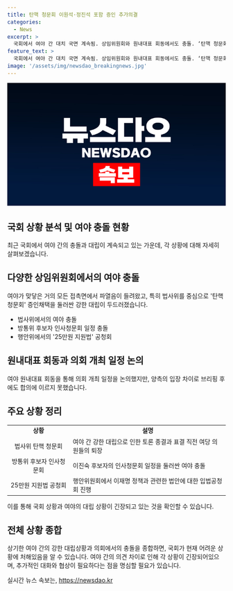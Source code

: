 ```yaml
---
title: 탄핵 청문회 이원석·정진석 포함 증인 추가의결
categories:
  - News
excerpt: >
  국회에서 여야 간 대치 국면 계속됨. 상임위원회와 원내대표 회동에서도 충돌. ‘탄핵 청문회’ 증인 채택 이슈로 여야 간 파열음 심화, 법사위, 방통위에서도 충돌. 이진숙 방통위원장 후보자 인사청문회 일정 논란, 행안위의 25만원 민생지원금 법안 논의로 여당과 야당 간 강한 입장 차이. 요 앞으로의 국회 일정 미정. 함께한 회동에서도 긴장과 갈등 노출.
feature_text: >
  국회에서 여야 간 대치 국면 계속됨. 상임위원회와 원내대표 회동에서도 충돌. ‘탄핵 청문회’ 증인 채택 이슈로 여야 간 파열음 심화, 법사위, 방통위에서도 충돌. 이진숙 방통위원장 후보자 인사청문회 일정 논란, 행안위의 25만원 민생지원금 법안 논의로 여당과 야당 간 강한 입장 차이. 요 앞으로의 국회 일정 미정. 함께한 회동에서도 긴장과 갈등 노출.
image: '/assets/img/newsdao_breakingnews.jpg'
---
```


<p><img src="/assets/img/newsdao_breakingnews.jpg" alt="pcversion 속보" /></p>

<h2>국회 상황 분석 및 여야 충돌 현황</h2>

<p data-ke-size="size16">
    최근 국회에서 여야 간의 충돌과 대립이 계속되고 있는 가운데, 각 상황에 대해 자세히 살펴보겠습니다.
</p>

<h2>다양한 상임위원회에서의 여야 충돌</h2>

<p data-ke-size="size16">
    여야가 맞닿은 거의 모든 접촉면에서 파열음이 들려왔고, 특히 법사위를 중심으로 '탄핵 청문회' 증인채택을 둘러싼 강한 대립이 두드러졌습니다.
</p>

<ul>
    <li>법사위에서의 여야 충돌</li>
    <li>방통위 후보자 인사청문회 일정 충돌</li>
    <li>행안위에서의 '25만원 지원법' 공청회</li>
</ul>

<h2>원내대표 회동과 의회 개최 일정 논의</h2>

<p data-ke-size="size16">
    여야 원내대표 회동을 통해 의회 개최 일정을 논의했지만, 양측의 입장 차이로 브리핑 후에도 합의에 이르지 못했습니다.
</p>

<h2>주요 상황 정리</h2>

<table>
    <tr>
        <td style="text-align: center; height: 17px;"><b>상황</b></td>
        <td style="text-align: center; height: 17px;"><b>설명</b></td>
    </tr>
    <tr>
        <td style="text-align: center; height: 17px;">법사위 탄핵 청문회</td>
        <td>여야 간 강한 대립으로 인한 토론 종결과 표결 직전 여당 의원들의 퇴장</td>
    </tr>
    <tr>
        <td style="text-align: center; height: 17px;">방통위 후보자 인사청문회</td>
        <td>이진숙 후보자의 인사청문회 일정을 둘러싼 여야 충돌</td>
    </tr>
    <tr>
        <td style="text-align: center; height: 17px;">25만원 지원법 공청회</td>
        <td>행안위원회에서 이재명 정책과 관련한 법안에 대한 입법공청회 진행</td>
    </tr>
</table>

<p data-ke-size="size16">
    이를 통해 국회 상황과 여야의 대립 상황이 긴장되고 있는 것을 확인할 수 있습니다.
</p>

<h2>전체 상황 종합</h2>

<p data-ke-size="size16">
    상기한 여야 간의 강한 대립상황과 의회에서의 충돌을 종합하면, 국회가 현재 어려운 상황에 처해있음을 알 수 있습니다. 여야 간의 의견 차이로 인해 각 상황이 긴장되어있으며, 추가적인 대화와 협상이 필요하다는 점을 명심할 필요가 있습니다.
</p>
실시간 뉴스 속보는, <a href="https://newsdao.kr" rel="dofollow">https://newsdao.kr</a>


